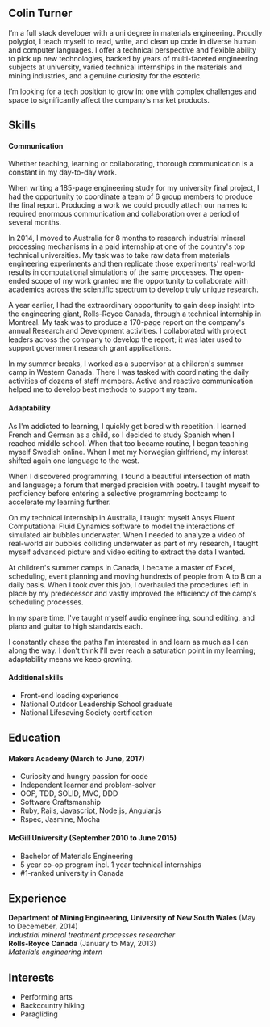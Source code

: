 ## Colin Turner

I’m a full stack developer with a uni degree in materials engineering. Proudly polyglot, I teach myself to read, write, and clean up code in diverse human and computer languages. I offer a technical perspective and flexible ability to pick up new technologies, backed by years of multi-faceted engineering subjects at university, varied technical internships in the materials and mining industries, and a genuine curiosity for the esoteric.

I’m looking for a tech position to grow in: one with complex challenges and space to significantly affect the company’s market products.

## Skills

#### Communication

Whether teaching, learning or collaborating, thorough communication is a constant in my day-to-day work.

When writing a 185-page engineering study for my university final project, I had the opportunity to coordinate a team of 6 group members to produce the final report. Producing a work we could proudly attach our names to required enormous communication and collaboration over a period of several months.


In 2014, I moved to Australia for 8 months to research industrial mineral processing mechanisms in a paid internship at one of the country's top technical universities. My task was to take raw data from materials engineering experiments and then replicate those experiments' real-world results in computational simulations of the same processes. The open-ended scope of my work granted me the opportunity to collaborate with academics across the scientific spectrum to develop truly unique research.

A year earlier, I had the extraordinary opportunity to gain deep insight into the engineering giant, Rolls-Royce Canada, through a technical internship in Montreal. My task was to produce a 170-page report on the company's annual Research and Development activities. I collaborated with project leaders across the company to develop the report; it was later used to support government research grant applications.

In my summer breaks, I worked as a supervisor at a children's summer camp in Western Canada. There I was tasked with coordinating the daily activities of dozens of staff members. Active and reactive communication helped me to develop best methods to support my team.
#### Adaptability

As I'm addicted to learning, I quickly get bored with repetition. I learned French and German as a child, so I decided to study Spanish when I reached middle school. When that too became routine, I began teaching myself Swedish online. When I met my Norwegian girlfriend, my interest shifted again one language to the west.

When I discovered programming, I found a beautiful intersection of math and language; a forum that merged precision with poetry. I taught myself to proficiency before entering a selective programming bootcamp to accelerate my learning further.

On my technical internship in Australia, I taught myself Ansys Fluent Computational Fluid Dynamics software to model the interactions of simulated air bubbles underwater. When I needed to analyze a video of real-world air bubbles colliding underwater as part of my research, I taught myself advanced picture and video editing to extract the data I wanted.

At children's summer camps in Canada, I became a master of Excel, scheduling, event planning and moving hundreds of people from A to B on a daily basis. When I took over this job, I overhauled the procedures left in place by my predecessor and vastly improved the efficiency of the camp's scheduling processes.

In my spare time, I've taught myself audio engineering, sound editing, and piano and guitar to high standards each.

I constantly chase the paths I'm interested in and learn as much as I can along the way. I don't think I'll ever reach a saturation point in my learning; adaptability means we keep growing.


#### Additional skills
- Front-end loading experience
- National Outdoor Leadership School graduate
- National Lifesaving Society certification

## Education

#### Makers Academy (March to June, 2017)

- Curiosity and hungry passion for code
- Independent learner and problem-solver
- OOP, TDD, SOLID, MVC, DDD
- Software Craftsmanship
- Ruby, Rails, Javascript, Node.js, Angular.js
- Rspec, Jasmine, Mocha

#### McGill University (September 2010 to June 2015)

- Bachelor of Materials Engineering
- 5 year co-op program incl. 1 year technical internships
- #1-ranked university in Canada

## Experience

**Department of Mining Engineering, University of New South Wales** (May to Decemeber, 2014)    
*Industrial mineral treatment processes researcher*  
**Rolls-Royce Canada** (January to May, 2013)   
*Materials engineering intern*  

## Interests
- Performing arts
- Backcountry hiking
- Paragliding
